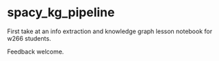 # spacy_kg_pipeline
First take at an info extraction and knowledge graph lesson notebook for w266 students.

Feedback welcome.
